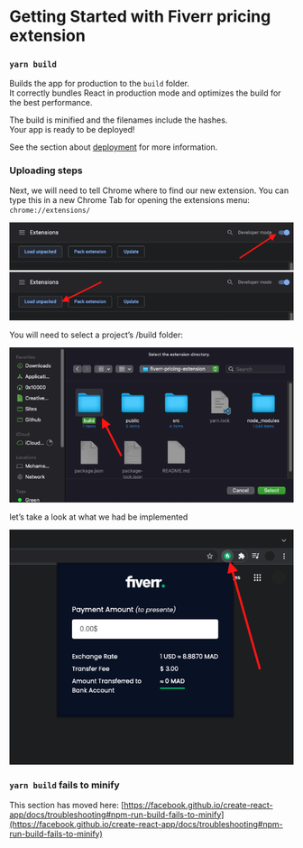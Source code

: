 # Getting Started with Fiverr pricing extension

### `yarn build`

Builds the app for production to the `build` folder.\
It correctly bundles React in production mode and optimizes the build for the best performance.

The build is minified and the filenames include the hashes.\
Your app is ready to be deployed!

See the section about [deployment](https://facebook.github.io/create-react-app/docs/deployment) for more information.

### Uploading steps
Next, we will need to tell Chrome where to find our new extension. You can type this in a new Chrome Tab for opening the extensions menu:
`chrome://extensions/`

<img src="./src/img/1.png" alt="step1" width="794px"/>

<img src="./src/img/2.png" alt="step2" width="794px"/>


You will need to select a project’s /build folder:

<img src="./src/img/3.png" alt="step3" width="737px"/>


let’s take a look at what we had be implemented

<img src="./src/img/4.png" alt="step4" width="645px"/>

### `yarn build` fails to minify

This section has moved here: [https://facebook.github.io/create-react-app/docs/troubleshooting#npm-run-build-fails-to-minify](https://facebook.github.io/create-react-app/docs/troubleshooting#npm-run-build-fails-to-minify)

